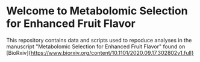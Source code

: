 # Welcome to Metabolomic Selection for Enhanced Fruit Flavor

This repository contains data and scripts used to repoduce analyses in the manuscript "Metabolomic Selection for Enhanced Fruit Flavor" found on [BioRxiv]{https://www.biorxiv.org/content/10.1101/2020.09.17.302802v1.full}
